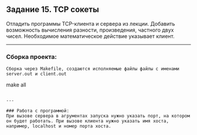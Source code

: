 ## Задание 15. TCP сокеты


Отладить программы ТСP-клиента и сервера из лекции.
Добавить возможность вычисления разности, произведения,
частного двух чисел.
Необходимое математическое действие указывает клиент.

---

### Сборка проекта:
```
Сборка через Makefile, создаются исполняемые файлы файлы с именами server.out и client.out
```
make all 
``` 

---

### Работа с программой:
При вызове сервера в агрументах запуска нужно указать порт, на котором он будет работать. При вызове клиента нужно указать имя хоста, например, localhost и номер порта хоста.


